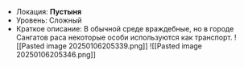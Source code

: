 - Локация: **Пустыня**
- Уровень: Сложный
- Краткое описание: В обычной среде враждебные, но в городе Сангатов ⁠раса⁠ некоторые особи используются как транспорт.
![[Pasted image 20250106205339.png]]
![[Pasted image 20250106205346.png]]